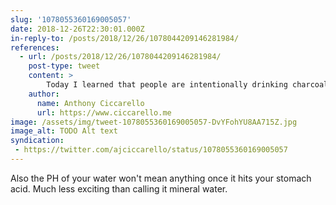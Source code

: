 ```yaml
---
slug: '1078055360169005057'
date: 2018-12-26T22:30:01.000Z
in-reply-to: /posts/2018/12/26/1078044209146281984/
references:
  - url: /posts/2018/12/26/1078044209146281984/
    post-type: tweet
    content: >
        Today I learned that people are intentionally drinking charcoal. Seems like an odd way to empty your Christmas stocking.
    author:
      name: Anthony Ciccarello
      url: https://www.ciccarello.me
image: /assets/img/tweet-1078055360169005057-DvYFohYU8AA715Z.jpg
image_alt: TODO Alt text
syndication:
 - https://twitter.com/ajciccarello/status/1078055360169005057
---
```


Also the PH of your water won't mean anything once it hits your stomach acid. Much less exciting than calling it mineral water. 

